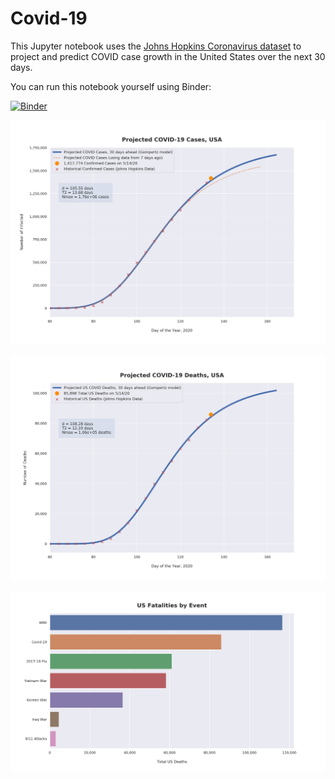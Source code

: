 # Covid-19

This Jupyter notebook uses the [Johns Hopkins Coronavirus dataset](https://github.com/CSSEGISandData/COVID-19/blob/master/README.md) to project and predict COVID case growth in the United States over the next 30 days.

You can run this notebook yourself using Binder:

[![Binder](https://mybinder.org/badge_logo.svg)](https://mybinder.org/v2/gh/bws428/covid-19/master?filepath=covid-projections.nbconvert.ipynb)

![Projected Cases plot](https://raw.githubusercontent.com/bws428/covid-19/master/charts/covid-5.14.20.png)

![Projected Deaths plot](https://raw.githubusercontent.com/bws428/covid-19/master/charts/covid-deaths-5.14.20.png)

![Casualties plot](https://raw.githubusercontent.com/bws428/covid-19/master/charts/casualties.png)

